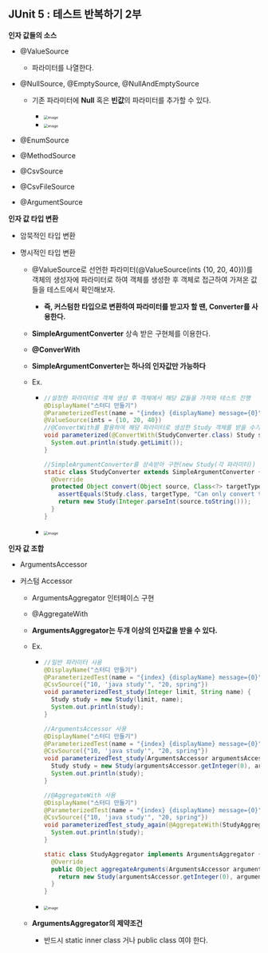 ## JUnit 5 : 테스트 반복하기 2부

**인자 값들의 소스**

- @ValueSource

  - 파라미터를 나열한다.

- @NullSource, @EmptySource, @NullAndEmptySource

  - 기존 파라미터에 **Null** 혹은 **빈값**의 파라미터를 추가할 수 있다.

    - <img src="https://user-images.githubusercontent.com/40616436/74667141-213a0580-51e6-11ea-806c-d2e659dd50a9.png" alt="image" style="zoom:50%;" />

    

    - <img src="https://user-images.githubusercontent.com/40616436/74667660-05832f00-51e7-11ea-9cdf-35662157615b.png" alt="image" style="zoom:50%;" 	/>

- @EnumSource

- @MethodSource

- @CsvSource

- @CsvFileSource

- @ArgumentSource



**인자 값 타입 변환**

- 암묵적인 타입 변환

- 명시적인 타입 변환

  - @ValueSource로 선언한 파라미터(@ValueSource(ints {10, 20, 40}))를 객체의 생성자에 파라미터로 하여 객체를 생성한 후 객체로 접근하여 가져온 값들을 테스트에서 확인해보자.

    - **즉, 커스텀한 타입으로 변환하여 파라미터를 받고자 할 땐, Converter를 사용한다.**

  - **SimpleArgumentConverter** 상속 받은 구현체를 이용한다.

  - **@ConverWith**

  - **SimpleArgumentConverter는 하나의 인자값만 가능하다**

  - Ex.

    - ~~~java
      //설정한 파라미터로 객체 생성 후 객체에서 해당 값들을 가져와 테스트 진행
      @DisplayName("스터디 만들기")
      @ParameterizedTest(name = "{index} {displayName} message={0}")
      @ValueSource(ints = {10, 20, 40})
      //@ConvertWith를 활용하여 해당 파라미터로 생성한 Study 객체를 받을 수가 있다.
      void parameterized(@ConvertWith(StudyConverter.class) Study study) {
        System.out.println(study.getLimit());
      }
      
      //SimpleArgumentConverter를 상속받아 구현(new Study(각 파라미터))
      static class StudyConverter extends SimpleArgumentConverter {
        @Override
        protected Object convert(Object source, Class<?> targetType) throws ArgumentConversionException {
          assertEquals(Study.class, targetType, "Can only convert to Study");
          return new Study(Integer.parseInt(source.toString()));
        }
      }
      ~~~

    - <img src="https://user-images.githubusercontent.com/40616436/74668518-bc33df00-51e8-11ea-9495-1032a7220803.png" alt="image" style="zoom:50%;" />

**인자 값 조합**

- ArgumentsAccessor

- 커스텀 Accessor

  - ArgumentsAggregator 인터페이스 구현

  - @AggregateWith

  - **ArgumentsAggregator는 두개 이상의 인자값을 받을 수 있다.**

  - Ex.

    - ~~~java
      //일반 파라미터 사용
      @DisplayName("스터디 만들기")
      @ParameterizedTest(name = "{index} {displayName} message={0}")
      @CsvSource({"10, 'java study'", "20, spring"})
      void parameterizedTest_study(Integer limit, String name) {
        Study study = new Study(limit, name);
        System.out.println(study);
      }
      
      //ArgumentsAccessor 사용
      @DisplayName("스터디 만들기")
      @ParameterizedTest(name = "{index} {displayName} message={0}")
      @CsvSource({"10, 'java study'", "20, spring"})
      void parameterizedTest_study(ArgumentsAccessor argumentsAccessor) {
        Study study = new Study(argumentsAccessor.getInteger(0), argumentsAccessor.getString(1));
        System.out.println(study);
      }
      
      //@AggregateWith 사용
      @DisplayName("스터디 만들기")
      @ParameterizedTest(name = "{index} {displayName} message={0}")
      @CsvSource({"10, 'java study'", "20, spring"})
      void parameterizedTest_study_again(@AggregateWith(StudyAggregator.class) Study study) {
        System.out.println(study);
      }
      
      static class StudyAggregator implements ArgumentsAggregator {
        @Override
        public Object aggregateArguments(ArgumentsAccessor argumentsAccessor, ParameterContext parameterContext) throws ArgumentsAggregationException {
          return new Study(argumentsAccessor.getInteger(0), argumentsAccessor.getString(1));
        }
      }
      ~~~

    - <img src="https://user-images.githubusercontent.com/40616436/74669315-42045a00-51ea-11ea-963b-2d32d5eb8195.png" alt="image" style="zoom:50%;" />

  - **ArgumentsAggregator의 제약조건**

    - 반드시 static inner class 거나 public class 여야 한다.
